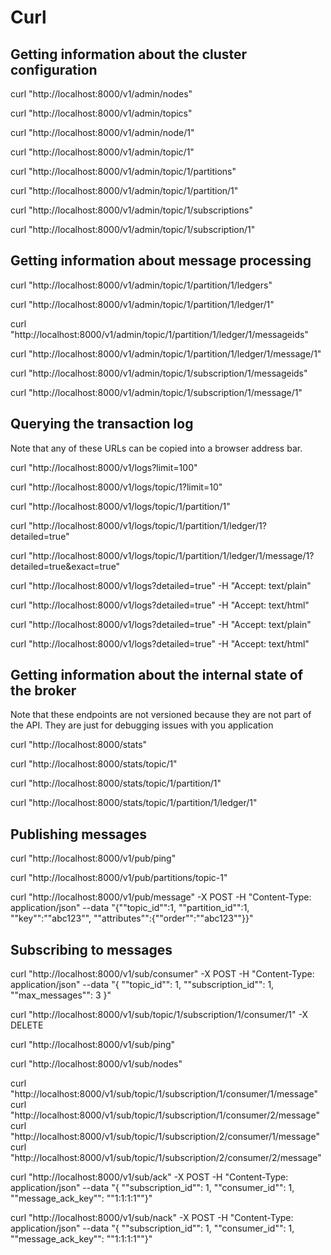 # Curl

## Getting information about the cluster configuration

curl "http://localhost:8000/v1/admin/nodes"

curl "http://localhost:8000/v1/admin/topics"

curl "http://localhost:8000/v1/admin/node/1"

curl "http://localhost:8000/v1/admin/topic/1"

curl "http://localhost:8000/v1/admin/topic/1/partitions"

curl "http://localhost:8000/v1/admin/topic/1/partition/1"

curl "http://localhost:8000/v1/admin/topic/1/subscriptions"

curl "http://localhost:8000/v1/admin/topic/1/subscription/1"

## Getting information about message processing

curl "http://localhost:8000/v1/admin/topic/1/partition/1/ledgers"

curl "http://localhost:8000/v1/admin/topic/1/partition/1/ledger/1"

curl "http://localhost:8000/v1/admin/topic/1/partition/1/ledger/1/messageids"

curl "http://localhost:8000/v1/admin/topic/1/partition/1/ledger/1/message/1"

curl "http://localhost:8000/v1/admin/topic/1/subscription/1/messageids"

curl "http://localhost:8000/v1/admin/topic/1/subscription/1/message/1"

## Querying the transaction log

Note that any of these URLs can be copied into a browser address bar.

curl "http://localhost:8000/v1/logs?limit=100"

curl "http://localhost:8000/v1/logs/topic/1?limit=10"

curl "http://localhost:8000/v1/logs/topic/1/partition/1"

curl "http://localhost:8000/v1/logs/topic/1/partition/1/ledger/1?detailed=true"

curl "http://localhost:8000/v1/logs/topic/1/partition/1/ledger/1/message/1?detailed=true&exact=true"

curl "http://localhost:8000/v1/logs?detailed=true" -H "Accept: text/plain"

curl "http://localhost:8000/v1/logs?detailed=true" -H "Accept: text/html"

curl "http://localhost:8000/v1/logs?detailed=true" -H "Accept: text/plain"

curl "http://localhost:8000/v1/logs?detailed=true" -H "Accept: text/html"

## Getting information about the internal state of the broker

Note that these endpoints are not versioned because they are not part of the API. They are
just for debugging issues with you application

curl "http://localhost:8000/stats"

curl "http://localhost:8000/stats/topic/1"

curl "http://localhost:8000/stats/topic/1/partition/1"

curl "http://localhost:8000/stats/topic/1/partition/1/ledger/1"

## Publishing messages

curl "http://localhost:8000/v1/pub/ping"

curl "http://localhost:8000/v1/pub/partitions/topic-1"

curl "http://localhost:8000/v1/pub/message" -X POST -H "Content-Type: application/json" --data "{""topic_id"":1, ""partition_id"":1, ""key"":""abc123"", ""attributes"":{""order"":""abc123""}}"

## Subscribing to messages

curl "http://localhost:8000/v1/sub/consumer" -X POST -H "Content-Type: application/json" --data "{ ""topic_id"": 1, ""subscription_id"": 1, ""max_messages"": 3 }"

curl "http://localhost:8000/v1/sub/topic/1/subscription/1/consumer/1" -X DELETE

curl "http://localhost:8000/v1/sub/ping"

curl "http://localhost:8000/v1/sub/nodes"

curl "http://localhost:8000/v1/sub/topic/1/subscription/1/consumer/1/message"
curl "http://localhost:8000/v1/sub/topic/1/subscription/1/consumer/2/message"
curl "http://localhost:8000/v1/sub/topic/1/subscription/2/consumer/1/message"
curl "http://localhost:8000/v1/sub/topic/1/subscription/2/consumer/2/message"

curl "http://localhost:8000/v1/sub/ack" -X POST -H "Content-Type: application/json" --data "{ ""subscription_id"": 1, ""consumer_id"": 1, ""message_ack_key"": ""1:1:1:1""}"

curl "http://localhost:8000/v1/sub/nack" -X POST -H "Content-Type: application/json" --data "{ ""subscription_id"": 1, ""consumer_id"": 1, ""message_ack_key"": ""1:1:1:1""}"
